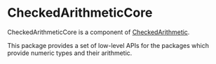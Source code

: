 # CheckedArithmeticCore

CheckedArithmeticCore is a component of
[CheckedArithmetic](https://github.com/JuliaMath/CheckedArithmetic.jl).

This package provides a set of low-level APIs for the packages which provide
numeric types and their arithmetic.